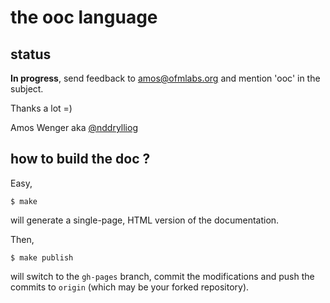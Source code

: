 
# the ooc language

## status

**In progress**, send feedback to amos@ofmlabs.org and mention 'ooc' in the subject.

Thanks a lot =)

Amos Wenger aka [@nddrylliog](http://twitter.com/nddrylliog)

## how to build the doc ?

Easy,

    $ make
    
will generate a single-page, HTML version of the documentation.

Then,

    $ make publish
    
will switch to the `gh-pages` branch, commit the modifications and push the commits to `origin` (which may be your forked repository).